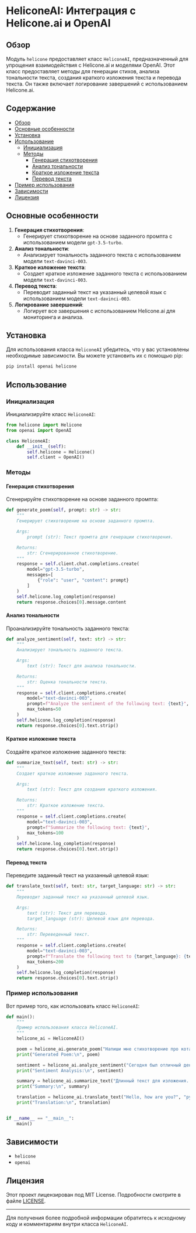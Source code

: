# HeliconeAI: Интеграция с Helicone.ai и OpenAI

## Обзор

Модуль `helicone` предоставляет класс `HeliconeAI`, предназначенный для упрощения взаимодействия с Helicone.ai и моделями OpenAI. Этот класс предоставляет методы для генерации стихов, анализа тональности текста, создания краткого изложения текста и перевода текста. Он также включает логирование завершений с использованием Helicone.ai.

## Содержание

- [Обзор](#обзор)
- [Основные особенности](#основные-особенности)
- [Установка](#установка)
- [Использование](#использование)
    - [Инициализация](#инициализация)
    - [Методы](#методы)
        - [Генерация стихотворения](#генерация-стихотворения)
        - [Анализ тональности](#анализ-тональности)
        - [Краткое изложение текста](#краткое-изложение-текста)
        - [Перевод текста](#перевод-текста)
- [Пример использования](#пример-использования)
- [Зависимости](#зависимости)
- [Лицензия](#лицензия)

## Основные особенности

1. **Генерация стихотворения**:
   - Генерирует стихотворение на основе заданного промпта с использованием модели `gpt-3.5-turbo`.
2. **Анализ тональности**:
   - Анализирует тональность заданного текста с использованием модели `text-davinci-003`.
3. **Краткое изложение текста**:
   - Создает краткое изложение заданного текста с использованием модели `text-davinci-003`.
4. **Перевод текста**:
   - Переводит заданный текст на указанный целевой язык с использованием модели `text-davinci-003`.
5. **Логирование завершений**:
   - Логирует все завершения с использованием Helicone.ai для мониторинга и анализа.

## Установка

Для использования класса `HeliconeAI` убедитесь, что у вас установлены необходимые зависимости. Вы можете установить их с помощью pip:

```bash
pip install openai helicone
```

## Использование

### Инициализация

Инициализируйте класс `HeliconeAI`:

```python
from helicone import Helicone
from openai import OpenAI

class HeliconeAI:
    def __init__(self):
        self.helicone = Helicone()
        self.client = OpenAI()
```

### Методы

#### Генерация стихотворения

Сгенерируйте стихотворение на основе заданного промпта:

```python
def generate_poem(self, prompt: str) -> str:
    """
    Генерирует стихотворение на основе заданного промпта.

    Args:
        prompt (str): Текст промпта для генерации стихотворения.

    Returns:
        str: Сгенерированное стихотворение.
    """
    response = self.client.chat.completions.create(
        model="gpt-3.5-turbo",
        messages=[
            {"role": "user", "content": prompt}
        ]
    )
    self.helicone.log_completion(response)
    return response.choices[0].message.content
```

#### Анализ тональности

Проанализируйте тональность заданного текста:

```python
def analyze_sentiment(self, text: str) -> str:
    """
    Анализирует тональность заданного текста.

    Args:
        text (str): Текст для анализа тональности.

    Returns:
        str: Оценка тональности текста.
    """
    response = self.client.completions.create(
        model="text-davinci-003",
        prompt=f"Analyze the sentiment of the following text: {text}",
        max_tokens=50
    )
    self.helicone.log_completion(response)
    return response.choices[0].text.strip()
```

#### Краткое изложение текста

Создайте краткое изложение заданного текста:

```python
def summarize_text(self, text: str) -> str:
    """
    Создает краткое изложение заданного текста.

    Args:
        text (str): Текст для создания краткого изложения.

    Returns:
        str: Краткое изложение текста.
    """
    response = self.client.completions.create(
        model="text-davinci-003",
        prompt=f"Summarize the following text: {text}",
        max_tokens=100
    )
    self.helicone.log_completion(response)
    return response.choices[0].text.strip()
```

#### Перевод текста

Переведите заданный текст на указанный целевой язык:

```python
def translate_text(self, text: str, target_language: str) -> str:
    """
    Переводит заданный текст на указанный целевой язык.

    Args:
        text (str): Текст для перевода.
        target_language (str): Целевой язык для перевода.

    Returns:
        str: Переведенный текст.
    """
    response = self.client.completions.create(
        model="text-davinci-003",
        prompt=f"Translate the following text to {target_language}: {text}",
        max_tokens=200
    )
    self.helicone.log_completion(response)
    return response.choices[0].text.strip()
```

### Пример использования

Вот пример того, как использовать класс `HeliconeAI`:

```python
def main():
    """
    Пример использования класса HeliconeAI.
    """
    helicone_ai = HeliconeAI()

    poem = helicone_ai.generate_poem("Напиши мне стихотворение про кота.")
    print("Generated Poem:\n", poem)

    sentiment = helicone_ai.analyze_sentiment("Сегодня был отличный день!")
    print("Sentiment Analysis:\n", sentiment)

    summary = helicone_ai.summarize_text("Длинный текст для изложения...")
    print("Summary:\n", summary)

    translation = helicone_ai.translate_text("Hello, how are you?", "русский")
    print("Translation:\n", translation)


if __name__ == "__main__":
    main()
```

## Зависимости

- `helicone`
- `openai`

## Лицензия

Этот проект лицензирован под MIT License. Подробности смотрите в файле [LICENSE](LICENSE).

---

Для получения более подробной информации обратитесь к исходному коду и комментариям внутри класса `HeliconeAI`.